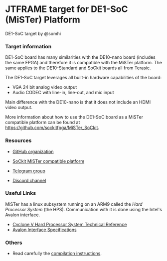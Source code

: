 # JTFRAME target for DE1-SoC (MiSTer) Platform

DE1-SoC target by @somhi 

### Target information

DE1-SoC board has many similarities with the DE10-nano board (includes the same FPGA) and therefore it is compatible with the MiSTer platform. The same applies to the DE10-Standard and SoCkit boards all from Terasic.

The DE1-SoC target leverages all built-in hardware capabilities of the board:

- VGA 24 bit analog video output
- Audio CODEC with line-in, line-out, and mic input

Main difference with the DE10-nano is that it does not include an HDMI video output. 

More information about how to use the DE1-SoC board as a MiSTer compatible platform can be found at https://github.com/sockitfpga/MiSTer_SoCkit.

### Resources

* [GitHub organization](https://github.com/sockitfpga)  
* [SoCkit MiSTer compatible platform](https://github.com/sockitfpga/MiSTer_SoCkit)

* [Telegram group](https://t.me/Sockit_FPGA)
* [Discord channel](https://discord.gg/YDdmtwh)

### Useful Links

MiSTer has a linux subsystem running on an ARM9 called the _Hard Processor System_ (the HPS). Communication with it is done using the Intel's Avalon interface.

- [Cyclone V Hard Processor System Technical Reference](https://www.intel.com/content/www/us/en/docs/programmable/683126/21-2/hard-processor-system-technical-reference.html)
- [Avalon Interface Specifications](https://www.intel.com/content/www/us/en/docs/programmable/683091/20-1/introduction-to-the-interface-specifications.html)

### Others

* Read carefully the [compilation instructions](../../doc/compilation.md).  

  






